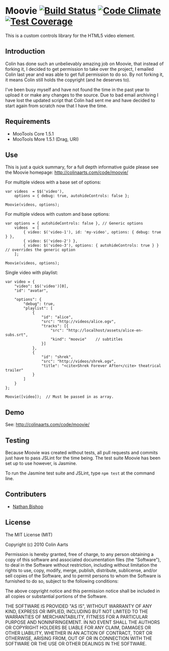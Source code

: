 Moovie [![Build Status](https://travis-ci.org/nbish11/Moovie.svg)](https://travis-ci.org/nbish11/Moovie) [![Code Climate](https://codeclimate.com/github/nbish11/Moovie/badges/gpa.svg)](https://codeclimate.com/github/nbish11/Moovie) [![Test Coverage](https://codeclimate.com/github/nbish11/Moovie/badges/coverage.svg)](https://codeclimate.com/github/nbish11/Moovie/coverage)
======
This is a custom controls library for the HTML5 video element.

Introduction
------------
Colin has done such an unbelievably amazing job on Moovie, that instead of forking it, I decided to get permission to take over the project, I emailed Colin last year and was able to get full permission to do so. By not forking it, it means Colin still holds the copyright (and he deserves to).

I've been busy myself and have not found the time in the past year to upload it or make any changes to the source. Due to bad email archiving I have lost the updated script that Colin had sent me and have decided to start again from scratch now that I have the time.

Requirements
------------
* MooTools Core 1.5.1
* MooTools More 1.5.1 (Drag, URI)

Use
---
This is just a quick summary, for a full depth informative guide please see the Moovie homepage: http://colinaarts.com/code/moovie/

For multiple videos with a base set of options:

```
var videos  = $$('video'),
    options = { debug: true, autohideControls: false };

Moovie(videos, options);
```

For multiple videos with custom and base options:

```
var options = { autohideControls: false }, // Generic options
    videos  = [
        { video: $('video-1'), id: 'my-video', options: { debug: true } },
        { video: $('video-2') },
        { video: $('video-3'), options: { autohideControls: true } } // overrides the generic option
    ];

Moovie(videos, options);
```

Single video with playlist:

```
var video = {
    "video": $$('video')[0],
    "id": "avatar",

    "options": {
        "debug": true,
        "playlist": [
            {
                "id": "alice",
                "src": "http://videos/alice.ogv",
                "tracks": [{
                    "src": "http://localhost/assets/alice-en-subs.srt",
                    "kind": "moovie"    // subtitles
                }]
            },
            {
                "id": "shrek",
                "src": "http://videos/shrek.ogv",
                "title": "<cite>Shrek Forever After</cite> theatrical trailer"
            }
        ]
    }
};

Moovie([video]);  // Must be passed in as array.
```

Demo
----
See: http://colinaarts.com/code/moovie/

Testing
-------
Because Moovie was created without tests, all pull requests and commits just 
have to pass JSLint for the time being. The test suite Moovie has been set up 
to use however, is Jasmine.

To run the Jasmine test suite and JSLint, type ```npm test``` at the command line.

Contributers
------------
* [Nathan Bishop](https://github.com/nbish11)

License
-------
The MIT License (MIT)

Copyright (c) 2010 Colin Aarts

Permission is hereby granted, free of charge, to any person obtaining a copy
of this software and associated documentation files (the "Software"), to deal
in the Software without restriction, including without limitation the rights
to use, copy, modify, merge, publish, distribute, sublicense, and/or sell
copies of the Software, and to permit persons to whom the Software is
furnished to do so, subject to the following conditions:

The above copyright notice and this permission notice shall be included in all
copies or substantial portions of the Software.

THE SOFTWARE IS PROVIDED "AS IS", WITHOUT WARRANTY OF ANY KIND, EXPRESS OR
IMPLIED, INCLUDING BUT NOT LIMITED TO THE WARRANTIES OF MERCHANTABILITY,
FITNESS FOR A PARTICULAR PURPOSE AND NONINFRINGEMENT. IN NO EVENT SHALL THE
AUTHORS OR COPYRIGHT HOLDERS BE LIABLE FOR ANY CLAIM, DAMAGES OR OTHER
LIABILITY, WHETHER IN AN ACTION OF CONTRACT, TORT OR OTHERWISE, ARISING FROM,
OUT OF OR IN CONNECTION WITH THE SOFTWARE OR THE USE OR OTHER DEALINGS IN THE
SOFTWARE.

